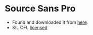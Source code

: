 # Source Sans Pro

* Found and downloaded it from [here](https://www.1001fonts.com/source-sans-pro-font.html).
* SIL OFL [licensed](./OFL.txt)
